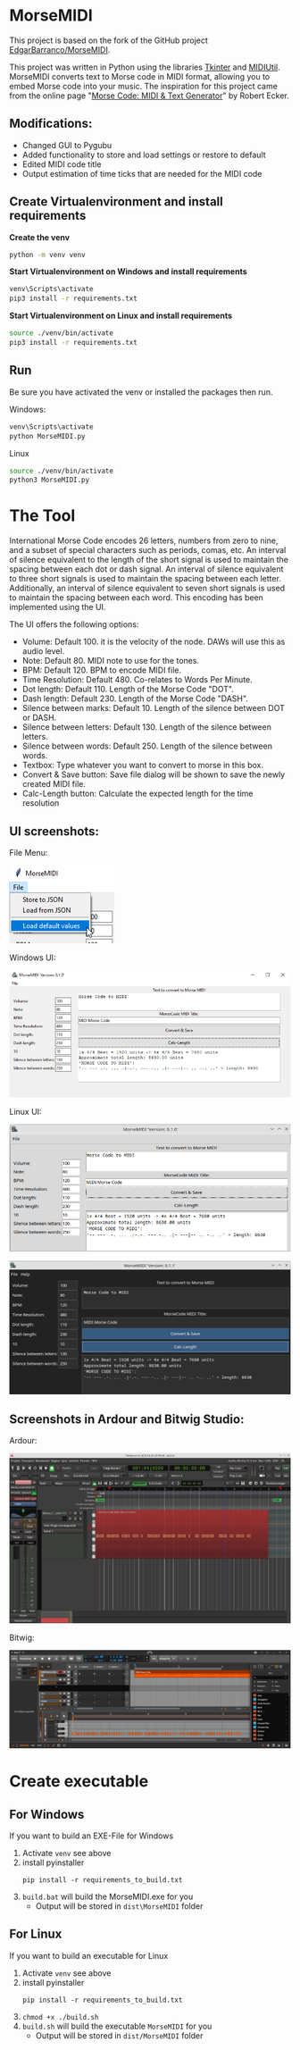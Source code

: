 # MorseMIDI

This project is based on the fork of the GitHub project [EdgarBarranco/MorseMIDI](https://github.com/EdgarBarranco/MorseMIDI).

This project was written in Python using the libraries [Tkinter](https://docs.python.org/3/library/tkinter.html) and [MIDIUtil](https://pypi.org/project/MIDIUtil/). MorseMIDI converts text to Morse code in MIDI format, allowing you to embed Morse code into your music. The inspiration for this project came from the online page "[Morse Code: MIDI & Text Generator](http://www.robertecker.com/hp/research/morse-generator.php)" by Robert Ecker.

## Modifications:
- Changed GUI to Pygubu
- Added functionality to store and load settings or restore to default
- Edited MIDI code title
- Output estimation of time ticks that are needed for the MIDI code

## Create Virtualenvironment and install requirements

**Create the venv**
``` bash
python -m venv venv
```

**Start Virtualenvironment on Windows and install requirements**
``` bash
venv\Scripts\activate
pip3 install -r requirements.txt
```

**Start Virtualenvironment on Linux and install requirements**
``` bash
source ./venv/bin/activate
pip3 install -r requirements.txt
```

## Run

Be sure you have activated the venv or installed the packages then run.

Windows:
``` bash
venv\Scripts\activate
python MorseMIDI.py
```

Linux
``` bash
source ./venv/bin/activate
python3 MorseMIDI.py
```


# The Tool

International Morse Code encodes 26 letters, numbers from zero to nine, and a subset of special characters such as periods, comas, etc. An interval of silence equivalent to the length of the short signal is used to maintain the spacing between each dot or dash signal. An interval of silence equivalent to three short signals is used to maintain the spacing between each letter. Additionally, an interval of silence equivalent to seven short signals is used to maintain the spacing between each word. This encoding has been implemented using the UI.

The UI offers the following options:

- Volume:
Default 100. it is the velocity of the node. DAWs will use this as audio level.
- Note:
Default 80. MIDI note to use for the tones.
- BPM:
Default 120. BPM to encode MIDI file.
- Time Resolution:
Default 480. Co-relates to Words Per Minute.
- Dot length:
Default 110. Length of the Morse Code "DOT".
- Dash length:
Default 230. Length of the Morse Code "DASH".
- Silence between marks:
Default 10. Length of the silence between DOT or DASH.
- Silence between letters:
Default 130. Length of the silence between letters.
- Silence between words:
Default 250. Length of the silence between words.
- Textbox:
Type whatever you want to convert to morse in this box.
- Convert & Save button:
Save file dialog will be shown to save the newly created MIDI file.
- Calc-Length button:
Calculate the expected length for the time resolution

## UI screenshots:

File Menu:

![File Menu at Windows UI](https://github.com/StefanHol/MorseMIDI/blob/main/images/File_Menu.png "File Menu at Windows UI")

Windows UI:

![Windows UI](https://github.com/StefanHol/MorseMIDI/blob/main/images/windows-ui_default.png "Windows 10 UI")

Linux UI:

![Linux UI](https://github.com/StefanHol/MorseMIDI/blob/main/images/linux-ui.png "Linux UI")

![Linux UI darkly](https://github.com/StefanHol/MorseMIDI/blob/main/images/linux-ui_darkly_theme.png "Linux UI darkly")


## Screenshots in Ardour and Bitwig Studio:

Ardour:

![FL Studio](https://github.com/StefanHol/MorseMIDI/blob/main/images/ardour.png "Midi file in Ardour")

Bitwig:

![FL Studio](https://github.com/StefanHol/MorseMIDI/blob/main/images/bitwig.png "Midi file in Bitwig Studio")



# Create executable
## For Windows

If you want to build an EXE-File for Windows

1. Activate `venv` see above
2. install pyinstaller
    ```
    pip install -r requirements_to_build.txt
    ```
3. ``build.bat`` will build the MorseMIDI.exe for you
    - Output will be stored in ``dist\MorseMIDI`` folder


## For Linux

If you want to build an executable for Linux

1. Activate `venv` see above
2. install pyinstaller
    ```
    pip install -r requirements_to_build.txt
    ```
3. ``chmod +x ./build.sh``
4. ``build.sh`` will build the executable ``MorseMIDI`` for you
    - Output will be stored in ``dist/MorseMIDI`` folder

